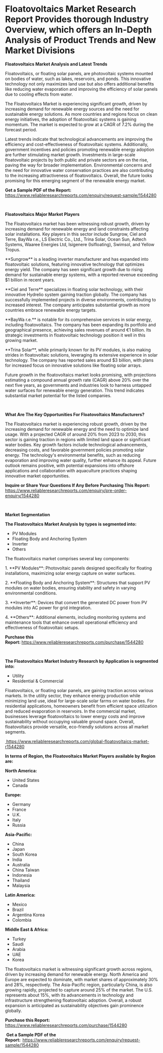 <p><h1>Floatovoltaics Market Research Report Provides thorough Industry Overview, which offers an In-Depth Analysis of Product Trends and New Market Divisions</h1></p><p><strong>Floatovoltaics Market Analysis and Latest Trends</strong></p>
<p><p>Floatovoltaics, or floating solar panels, are photovoltaic systems mounted on bodies of water, such as lakes, reservoirs, and ponds. This innovative technology not only maximizes land use but also offers additional benefits like reducing water evaporation and improving the efficiency of solar panels due to cooling effects from water.</p><p>The Floatovoltaics Market is experiencing significant growth, driven by increasing demand for renewable energy sources and the need for sustainable energy solutions. As more countries and regions focus on clean energy initiatives, the adoption of floatovoltaic systems is gaining momentum. The market is expected to grow at a CAGR of 7.2% during the forecast period. </p><p>Latest trends indicate that technological advancements are improving the efficiency and cost-effectiveness of floatovoltaic systems. Additionally, government incentives and policies promoting renewable energy adoption are further stimulating market growth. Investments in large-scale floatovoltaic projects by both public and private sectors are on the rise, paving the way for broader implementation. Environmental concerns and the need for innovative water conservation practices are also contributing to the increasing attractiveness of floatovoltaics. Overall, the future looks promising for this emerging segment of the renewable energy market.</p></p>
<p><strong>Get a Sample PDF of the Report:&nbsp;</strong> <a href="https://www.reliableresearchreports.com/enquiry/request-sample/1544280?utm_campaign=2230&utm_medium=2&utm_source=Github&utm_content=ia&utm_term=16042025&utm_id=floatovoltaics">https://www.reliableresearchreports.com/enquiry/request-sample/1544280</a></p>
<p>&nbsp;</p>
<p><strong>Floatovoltaics Major Market Players</strong></p>
<p><p>The Floatovoltaics market has been witnessing robust growth, driven by increasing demand for renewable energy and land constraints affecting solar installations. Key players in this sector include Sungrow, Ciel and Terre, BayWa r.e., LS Electric Co., Ltd., Trina Solar, Ocean Sun, Adtech Systems, Waaree Energies Ltd, Isigenere (Isifloating), Swimsol, and Yellow Tropus.</p><p>**Sungrow** is a leading inverter manufacturer and has expanded into floatovoltaic solutions, featuring innovative technology that optimizes energy yield. The company has seen significant growth due to rising demand for sustainable energy systems, with a reported revenue exceeding $1 billion in recent years.</p><p>**Ciel and Terre** specializes in floating solar technology, with their innovative Hydrelio system gaining traction globally. The company has successfully implemented projects in diverse environments, contributing to increased interest. The company anticipates substantial growth as more countries embrace renewable energy targets.</p><p>**BayWa r.e.** is notable for its comprehensive services in solar energy, including floatovoltaics. The company has been expanding its portfolio and geographical presence, achieving sales revenues of around €1 billion. Its strategic investments in floatovoltaic technology position it well in this growing market.</p><p>**Trina Solar**, while primarily known for its PV modules, is also making strides in floatovoltaic solutions, leveraging its extensive experience in solar technology. The company has reported sales around $3 billion, with plans for increased focus on innovative solutions like floating solar arrays.</p><p>Future growth in the floatovoltaics market looks promising, with projections estimating a compound annual growth rate (CAGR) above 20% over the next five years, as governments and industries look to harness untapped water surfaces for renewable energy generation. This trend indicates substantial market potential for the listed companies.</p></p>
<p>&nbsp;</p>
<p><strong>What Are The Key Opportunities For Floatovoltaics Manufacturers?</strong></p>
<p><p>The Floatovoltaics market is experiencing robust growth, driven by the increasing demand for renewable energy and the need to optimize land usage. With a projected CAGR of around 20% from 2023 to 2030, this sector is gaining traction in regions with limited land space or significant water bodies. Key growth factors include technological advancements, decreasing costs, and favorable government policies promoting solar energy. The technology's environmental benefits, such as reducing evaporation and improving water quality, further enhance its appeal. Future outlook remains positive, with potential expansions into offshore applications and collaboration with aquaculture practices shaping innovative market opportunities.</p></p>
<p><strong>Inquire or Share Your Questions If Any Before Purchasing This Report:</strong> <a href="https://www.reliableresearchreports.com/enquiry/pre-order-enquiry/1544280?utm_campaign=2230&utm_medium=2&utm_source=Github&utm_content=ia&utm_term=16042025&utm_id=floatovoltaics">https://www.reliableresearchreports.com/enquiry/pre-order-enquiry/1544280</a></p>
<p>&nbsp;</p>
<p><strong>Market Segmentation</strong></p>
<p><strong>The Floatovoltaics Market Analysis by types is segmented into:</strong></p>
<p><ul><li>PV Modules</li><li>Floating Body and Anchoring System</li><li>Inverter</li><li>Others</li></ul></p>
<p><p>The floatovoltaics market comprises several key components: </p><p>1. **PV Modules**: Photovoltaic panels designed specifically for floating installations, maximizing solar energy capture on water surfaces.  </p><p>2. **Floating Body and Anchoring System**: Structures that support PV modules on water bodies, ensuring stability and safety in varying environmental conditions.  </p><p>3. **Inverter**: Devices that convert the generated DC power from PV modules into AC power for grid integration.  </p><p>4. **Others**: Additional elements, including monitoring systems and maintenance tools that enhance overall operational efficiency and effectiveness of floatovoltaic setups.</p></p>
<p><strong>Purchase this Report:&nbsp;</strong><a href="https://www.reliableresearchreports.com/purchase/1544280?utm_campaign=2230&utm_medium=2&utm_source=Github&utm_content=ia&utm_term=16042025&utm_id=floatovoltaics">https://www.reliableresearchreports.com/purchase/1544280</a></p>
<p>&nbsp;</p>
<p><strong>The Floatovoltaics Market Industry Research by Application is segmented into:</strong></p>
<p><ul><li>Utility</li><li>Residential & Commercial</li></ul></p>
<p><p>Floatovoltaics, or floating solar panels, are gaining traction across various markets. In the utility sector, they enhance energy production while minimizing land use, ideal for large-scale solar farms on water bodies. For residential applications, homeowners benefit from efficient space utilization and reduced evaporation in reservoirs. In the commercial market, businesses leverage floatovoltaics to lower energy costs and improve sustainability without occupying valuable ground space. Overall, floatovoltaics provide versatile, eco-friendly solutions across all market segments.</p></p>
<p><a href="https://www.reliableresearchreports.com/global-floatovoltaics-market-r1544280?utm_campaign=2230&utm_medium=2&utm_source=Github&utm_content=ia&utm_term=16042025&utm_id=floatovoltaics">&nbsp;https://www.reliableresearchreports.com/global-floatovoltaics-market-r1544280</a></p>
<p><strong>In terms of Region, the Floatovoltaics Market Players available by Region are:</strong></p>
<p>
    <p> <strong> North America: </strong>
        <ul>
            <li>United States</li>
            <li>Canada</li>
        </ul>
        </p> 
    <p> <strong> Europe: </strong>
        <ul>
            <li>Germany</li>
            <li>France</li>
            <li>U.K.</li>
            <li>Italy</li>
            <li>Russia</li>
        </ul>
        </p> 
    <p> <strong> Asia-Pacific: </strong>
        <ul>
            <li>China</li>
            <li>Japan</li>
            <li>South Korea</li>
            <li>India</li>
            <li>Australia</li>
            <li>China Taiwan</li>
            <li>Indonesia</li>
            <li>Thailand</li>
            <li>Malaysia</li>
        </ul>
        </p> 
    <p> <strong> Latin America: </strong>
        <ul>
            <li>Mexico</li>
            <li>Brazil</li>
            <li>Argentina Korea</li>
            <li>Colombia</li>
        </ul>
        </p> 
    <p> <strong> Middle East & Africa: </strong>
        <ul>
            <li>Turkey</li>
            <li>Saudi</li>
            <li>Arabia</li>
            <li>UAE</li>
            <li>Korea</li>
        </ul>
    </p>
    </p>
<p><p>The floatovoltaics market is witnessing significant growth across regions, driven by increasing demand for renewable energy. North America and Europe are expected to dominate, with market shares of approximately 30% and 28%, respectively. The Asia-Pacific region, particularly China, is also growing rapidly, projected to capture around 25% of the market. The U.S. represents about 15%, with its advancements in technology and infrastructure strengthening floatovoltaic adoption. Overall, a robust expansion is anticipated as sustainability objectives gain prominence globally.</p></p>
<p><strong>Purchase this Report: </strong><a href="https://www.reliableresearchreports.com/purchase/1544280?utm_campaign=2230&utm_medium=2&utm_source=Github&utm_content=ia&utm_term=16042025&utm_id=floatovoltaics">https://www.reliableresearchreports.com/purchase/1544280</a></p>
<p>&nbsp;<strong>Get a Sample PDF of the Report:&nbsp;&nbsp;</strong><a href="https://www.reliableresearchreports.com/enquiry/request-sample/1544280?utm_campaign=2230&utm_medium=2&utm_source=Github&utm_content=ia&utm_term=16042025&utm_id=floatovoltaics">https://www.reliableresearchreports.com/enquiry/request-sample/1544280</a></p>
<p><strong></strong></p>
<p><p></p><p></p><p></p></p>